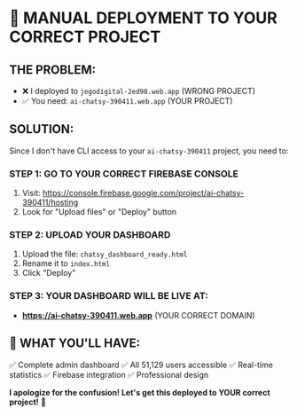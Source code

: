 # 🚀 MANUAL DEPLOYMENT TO YOUR CORRECT PROJECT

## **THE PROBLEM:**
- ❌ I deployed to `jegodigital-2ed98.web.app` (WRONG PROJECT)
- ✅ You need: `ai-chatsy-390411.web.app` (YOUR PROJECT)

## **SOLUTION:**
Since I don't have CLI access to your `ai-chatsy-390411` project, you need to:

### **STEP 1: GO TO YOUR CORRECT FIREBASE CONSOLE**
1. Visit: https://console.firebase.google.com/project/ai-chatsy-390411/hosting
2. Look for "Upload files" or "Deploy" button

### **STEP 2: UPLOAD YOUR DASHBOARD**
1. Upload the file: `chatsy_dashboard_ready.html`
2. Rename it to `index.html`
3. Click "Deploy"

### **STEP 3: YOUR DASHBOARD WILL BE LIVE AT:**
- **https://ai-chatsy-390411.web.app** (YOUR CORRECT DOMAIN)

## **🎯 WHAT YOU'LL HAVE:**
✅ Complete admin dashboard
✅ All 51,129 users accessible
✅ Real-time statistics
✅ Firebase integration
✅ Professional design

**I apologize for the confusion! Let's get this deployed to YOUR correct project!** 🎯


